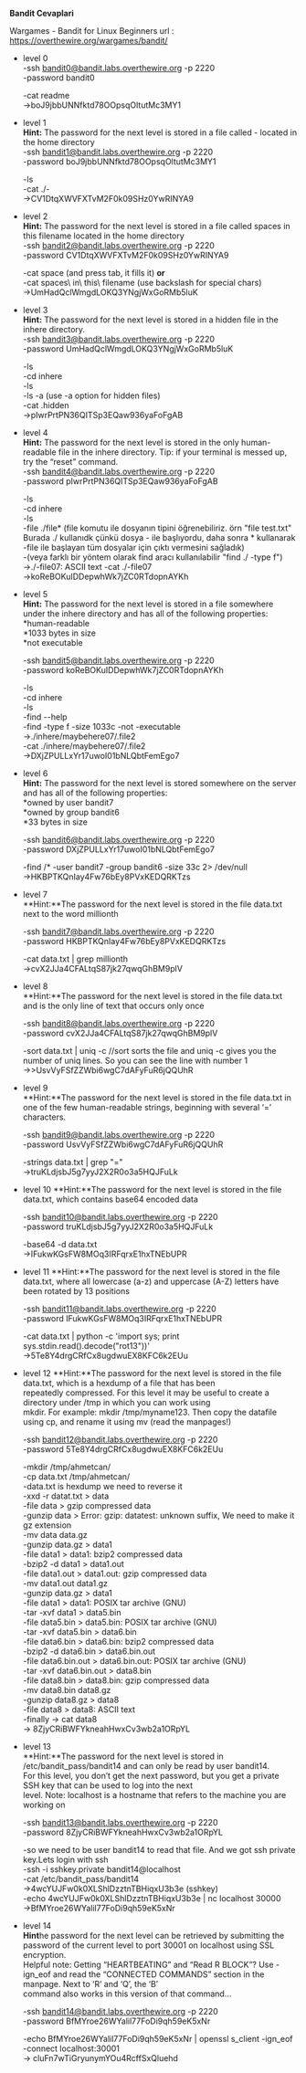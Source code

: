 **Bandit Cevaplari**

Wargames - Bandit for Linux Beginners
url : https://overthewire.org/wargames/bandit/



* level 0  
	-ssh bandit0@bandit.labs.overthewire.org -p 2220  
	-password bandit0  
	
	-cat readme  
	->boJ9jbbUNNfktd78OOpsqOltutMc3MY1  

* level 1  
	**Hint:** The password for the next level is stored in a file called - located in the home directory  
	-ssh bandit1@bandit.labs.overthewire.org -p 2220  
	-password boJ9jbbUNNfktd78OOpsqOltutMc3MY1  
	
	-ls  
	-cat ./-  
	->CV1DtqXWVFXTvM2F0k09SHz0YwRINYA9  

* level 2  
	**Hint:** The password for the next level is stored in a file called spaces in this filename located in the home directory  
	-ssh bandit2@bandit.labs.overthewire.org -p 2220  
	-password CV1DtqXWVFXTvM2F0k09SHz0YwRINYA9  
	
	-cat space (and press tab, it fills it) **or**  
	-cat spaces\ in\ this\ filename (use backslash for special chars)  
	->UmHadQclWmgdLOKQ3YNgjWxGoRMb5luK  
	
* level 3  
	**Hint:** The password for the next level is stored in a hidden file in the inhere directory.  
	-ssh bandit3@bandit.labs.overthewire.org -p 2220  
	-password UmHadQclWmgdLOKQ3YNgjWxGoRMb5luK  
	
	-ls  
	-cd inhere  
	-ls  
	-ls -a (use -a option for hidden files)  
	-cat .hidden  
	->pIwrPrtPN36QITSp3EQaw936yaFoFgAB  
	
* level 4  
	**Hint:** The password for the next level is stored in the only human-readable file in the inhere directory. Tip: if your terminal is messed up, try the “reset” command.  
	-ssh bandit4@bandit.labs.overthewire.org -p 2220  
	-password pIwrPrtPN36QITSp3EQaw936yaFoFgAB  
	
	-ls  
	-cd inhere  
	-ls  
	-file ./file* (file komutu ile dosyanın tipini öğrenebiliriz. örn "file test.txt" Burada ./ kullanıdk çünkü dosya - ile başlıyordu, daha sonra * kullanarak -file ile başlayan tüm dosyalar için çıktı vermesini sağladık)  
	-(veya farklı bir yöntem olarak find aracı kullanılabilir "find ./ -type f")  
	->./-file07: ASCII text 
	-cat ./-file07  
	->koReBOKuIDDepwhWk7jZC0RTdopnAYKh  
	
* level 5  
	**Hint:** The password for the next level is stored in a file somewhere under the inhere directory and has all of the following properties:  
	*human-readable  
	*1033 bytes in size  
	*not executable  
 
	-ssh bandit5@bandit.labs.overthewire.org -p 2220  
	-password koReBOKuIDDepwhWk7jZC0RTdopnAYKh  
	
	-ls  
	-cd inhere  
	-ls  
	-find --help   
	-find -type f -size 1033c -not -executable  
	->./inhere/maybehere07/.file2  
	-cat ./inhere/maybehere07/.file2  
	->DXjZPULLxYr17uwoI01bNLQbtFemEgo7  

* level 6   
	**Hint:** The password for the next level is stored somewhere on the server and has all of the following properties:  
	*owned by user bandit7  
	*owned by group bandit6  
	*33 bytes in size  
 
	-ssh bandit6@bandit.labs.overthewire.org -p 2220  
	-password DXjZPULLxYr17uwoI01bNLQbtFemEgo7 
 
	-find /* -user bandit7 -group bandit6 -size 33c 2> /dev/null  
	->HKBPTKQnIay4Fw76bEy8PVxKEDQRKTzs  
 
 
* level 7  
	**Hint:**The password for the next level is stored in the file data.txt next to the word millionth  

	-ssh bandit7@bandit.labs.overthewire.org -p 2220    
	-password HKBPTKQnIay4Fw76bEy8PVxKEDQRKTzs   

	-cat data.txt | grep millionth  
	->cvX2JJa4CFALtqS87jk27qwqGhBM9plV  

* level 8  
	**Hint:**The password for the next level is stored in the file data.txt and is the only line of text that occurs only once  
 
 	-ssh bandit8@bandit.labs.overthewire.org -p 2220    
	-password cvX2JJa4CFALtqS87jk27qwqGhBM9plV   
 
	-sort data.txt | uniq -c //sort sorts the file and uniq -c gives you the number of uniq lines. So you can see the line with number 1  
	->>UsvVyFSfZZWbi6wgC7dAFyFuR6jQQUhR  
 
 
* level 9  
	**Hint:**The password for the next level is stored in the file data.txt in one of the few human-readable strings, beginning with several ‘=’ characters.  

 	-ssh bandit9@bandit.labs.overthewire.org -p 2220  
	-password UsvVyFSfZZWbi6wgC7dAFyFuR6jQQUhR 
	
	-strings data.txt | grep "="  
	->truKLdjsbJ5g7yyJ2X2R0o3a5HQJFuLk  
	
* level 10
	**Hint:**The password for the next level is stored in the file data.txt, which contains base64 encoded data  

 	-ssh bandit10@bandit.labs.overthewire.org -p 2220  
	-password truKLdjsbJ5g7yyJ2X2R0o3a5HQJFuLk 
	
	-base64 -d data.txt  
	->IFukwKGsFW8MOq3IRFqrxE1hxTNEbUPR  
	
* level 11
	**Hint:**The password for the next level is stored in the file data.txt, where all lowercase (a-z) and uppercase (A-Z) letters have been rotated by 13 positions  
	
  	-ssh bandit11@bandit.labs.overthewire.org -p 2220  
	-password IFukwKGsFW8MOq3IRFqrxE1hxTNEbUPR 
	
	-cat data.txt | python -c 'import sys; print sys.stdin.read().decode("rot13"))'  
	->5Te8Y4drgCRfCx8ugdwuEX8KFC6k2EUu  
	
	
* level 12
	**Hint:**The password for the next level is stored in the file data.txt, which is a hexdump of a file that has been    
	repeatedly compressed. For this level it may be useful to create a directory under /tmp in which you can work using   
	mkdir. For example: mkdir /tmp/myname123. Then copy the datafile using cp, and rename it using mv (read the manpages!)  
	
  	-ssh bandit12@bandit.labs.overthewire.org -p 2220  
	-password 5Te8Y4drgCRfCx8ugdwuEX8KFC6k2EUu 
	
	-mkdir /tmp/ahmetcan/  
	-cp data.txt /tmp/ahmetcan/  
	-data.txt is hexdump we need to reverse it  
	-xxd -r datat.txt > data  
	-file data > gzip compressed data  
	-gunzip data > Error: gzip: datatest: unknown suffix, We need to make it gz extension  
	-mv data data.gz  
	-gunzip data.gz > data1  
	-file data1 > data1: bzip2 compressed data  
	-bzip2 -d data1 > data1.out  
	-file data1.out > data1.out: gzip compressed data  
	-mv data1.out data1.gz  
	-gunzip data.gz > data1  
	-file data1 > data1: POSIX tar archive (GNU)  
	-tar -xvf data1 > data5.bin  
	-file data5.bin > data5.bin: POSIX tar archive (GNU)  
	-tar -xvf data5.bin > data6.bin  
	-file data6.bin > data6.bin: bzip2 compressed data  
	-bzip2 -d data6.bin > data6.bin.out  
	-file data6.bin.out > data6.bin.out: POSIX tar archive (GNU)  
	-tar -xvf data6.bin.out > data8.bin  
	-file data8.bin > data8.bin: gzip compressed data  
	-mv data8.bin data8.gz  
	-gunzip data8.gz > data8   
	-file data8 > data8: ASCII text  
	-finally  -> cat data8  
	-> 8ZjyCRiBWFYkneahHwxCv3wb2a1ORpYL  
	
	
* level 13  
	**Hint:**The password for the next level is stored in /etc/bandit_pass/bandit14 and can only be read by user bandit14.     
	For this level, you don’t get the next password, but you get a private SSH key that can be used to log into the next   
	level. Note: localhost is a hostname that refers to the machine you are working on  
	
	
  	-ssh bandit13@bandit.labs.overthewire.org -p 2220  
	-password 8ZjyCRiBWFYkneahHwxCv3wb2a1ORpYL  
	
	-so we need to be user bandit14 to read that file. And we got ssh private key.Lets login with ssh  
	-ssh -i sshkey.private bandit14@localhost  
	-cat /etc/bandit_pass/bandit14   
	->4wcYUJFw0k0XLShlDzztnTBHiqxU3b3e (sshkey)  
	-echo 4wcYUJFw0k0XLShlDzztnTBHiqxU3b3e | nc localhost 30000  
	->BfMYroe26WYalil77FoDi9qh59eK5xNr  
	
* level 14  
	**Hint**he password for the next level can be retrieved by submitting the password of the current level to port 30001 on localhost using SSL encryption.  
Helpful note: Getting “HEARTBEATING” and “Read R BLOCK”? Use -ign_eof and read the “CONNECTED COMMANDS” section in the manpage. Next to ‘R’ and ‘Q’, the ‘B’  
command also works in this version of that command…  

  	-ssh bandit14@bandit.labs.overthewire.org -p 2220   
	-password BfMYroe26WYalil77FoDi9qh59eK5xNr 
	
	-echo BfMYroe26WYalil77FoDi9qh59eK5xNr | openssl s_client -ign_eof -connect localhost:30001  
	-> cluFn7wTiGryunymYOu4RcffSxQluehd  
	
